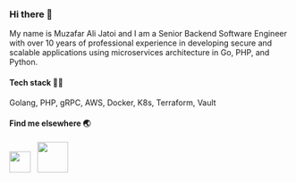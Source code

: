 ### Hi there 👋

My name is Muzafar Ali Jatoi and I am a Senior Backend Software Engineer with over 10 years of professional experience in developing secure and scalable applications using microservices architecture in Go, PHP, and Python.

#### Tech stack 👨‍💻
Golang, PHP, gRPC, AWS, Docker, K8s, Terraform, Vault

#### Find me elsewhere 🌏
<a href="https://www.linkedin.com/in/muzfr7" target="_blank"><img src="https://user-images.githubusercontent.com/3499157/214627581-bedf1bf8-afa3-4a1b-9815-b21f953c5970.png" width="38px" /></a>
 &nbsp; <a href="https://www.youtube.com/@muzafar" target="_blank"><img src="https://user-images.githubusercontent.com/3499157/214624517-77c9a309-e02c-4c19-8bba-6cdf36743714.png" width="55px" /></a>



<!--
**muzfr7/muzfr7** is a ✨ _special_ ✨ repository because its `README.md` (this file) appears on your GitHub profile.

Here are some ideas to get you started:

- 🔭 I’m currently working on ...
- 🌱 I’m currently learning ...
- 👯 I’m looking to collaborate on ...
- 🤔 I’m looking for help with ...
- 💬 Ask me about ...
- 📫 How to reach me: ...
- 😄 Pronouns: ...
- ⚡ Fun fact: ...
-->
